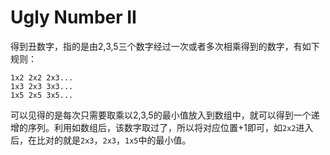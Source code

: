 # Ugly Number II

得到丑数字，指的是由2,3,5三个数字经过一次或者多次相乘得到的数字，有如下规则：
```
1x2	2x2	2x3...
1x3	2x3	3x3...
1x5	2x5	3x5...
```
可以见得的是每次只需要取乘以2,3,5的最小值放入到数组中，就可以得到一个递增的序列。利用如数组后，该数字取过了，所以将对应位置+1即可，如`2x2`进入后，在比对的就是`2x3`，`2x3`，`1x5`中的最小值。